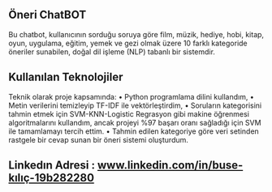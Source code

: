 ## Öneri ChatBOT
Bu chatbot, kullanıcının sorduğu soruya göre film, müzik, hediye, hobi, kitap, oyun, uygulama, eğitim, yemek ve gezi olmak üzere 10 farklı kategoride öneriler sunabilen, doğal dil işleme (NLP) tabanlı bir sistemdir.
## Kullanılan Teknolojiler
  Teknik olarak proje kapsamında:
 • Python programlama dilini kullandım,
 • Metin verilerini temizleyip TF-IDF ile vektörleştirdim,
 • Soruların kategorisini tahmin etmek için SVM-KNN-Logistic Regrasyon gibi makine öğrenmesi algoritmalarını kullandım, ancak projeyi %97 başarı oranı sağladığı için SVM ile tamamlamayı tercih ettim.
 • Tahmin edilen kategoriye göre veri setinden rastgele bir cevap sunan bir öneri sistemi oluşturdum.

 ## Linkedın Adresi : www.linkedin.com/in/buse-kılıç-19b282280

